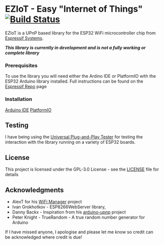 # EZIoT - Easy "Internet of Things" [![Build Status](https://travis-ci.org/EZIoT/EZIoT.svg?branch=master)](https://travis-ci.org/EZIoT/EZIoT)

EZIoT is a UPnP based library for the ESP32 WiFi microcontroller chip from [Espressif Systems](https://www.espressif.com/).
 
***This library is currently in development and is not a fully working or complete library***

### Prerequisites

To use the library you will need either the Ardino IDE or PlatformIO with the ESP32 Arduino library installed. Full instructions can be found on the [Espressif Repo](https://github.com/espressif/arduino-esp32/blob/master/README.md) page

### Installation

[Arduino IDE](docs/arduino.md)
[PlatformIO](docs/platformio.md)

## Testing

I have being using the [Universal Plug-and-Play Tester](http://noeld.com/programs.asp?cat=dstools#upnptest) for 
testing the interaction with the library running on a variety of ESP32 boards.

## License

This project is licensed under the GPL-3.0 License - see the [LICENSE](LICENSE) file for details

## Acknowledgments

* AlexT for his [WiFi Manager](https://github.com/tzapu) project
* Ivan Grokhotkov - ESP8266WebServer library,
* Danny Backx - Inspiration from his [arduino-upnp](https://github.com/dannybackx/arduino-upnp) project
* Peter Knight - TrueRandom - A true random number generator for Arduino

If I have missed anyone, I apologise and please let me know so credit can be acknowledged where credit is due!
